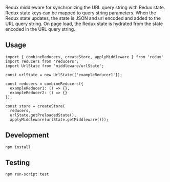 
Redux middleware for synchronizing the URL query string with Redux state. Redux state keys can be mapped to query string parameters. When the Redux state updates, the state is JSON and url encoded and added to the URL query string. On page load, the Redux state is hydrated from the state encoded in the URL query string.

## Usage

```
import { combineReducers, createStore, applyMiddleware } from 'redux'
import reducers from 'reducers';
import UrlState from 'middleware/urlState';

const urlState = new UrlState(['exampleReducer1']);

const reducers = combineReducers({
  exampleReducer1: () => {},
  exampleReducer2: () => {}
});

const store = createStore(
  reducers,
  urlState.getPreloadedState(),
  applyMiddleware(urlState.getMiddleware()));
```


## Development

```
npm install
```

## Testing

```
npm run-script test
```
